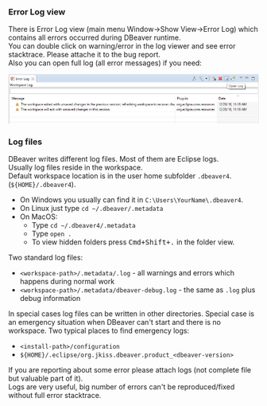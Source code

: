 ### Error Log view

There is Error Log view (main menu Window->Show View->Error Log) which contains all errors occurred during DBeaver runtime.  
You can double click on warning/error in the log viewer and see error stacktrace. Please attache it to the bug report.  
Also you can open full log (all error messages) if you need:  

![](images/error-log-export.png)

### Log files

DBeaver writes different log files. Most of them are Eclipse logs.  
Usually log files reside in the workspace.  
Default workspace location is in the user home subfolder `.dbeaver4`. (`${HOME}/.dbeaver4`). 
- On Windows you usually can find it in `C:\Users\YourName\.dbeaver4`.  
- On Linux just type `cd ~/.dbeaver/.metadata`
- On MacOS: 
  - Type `cd ~/.dbeaver4/.metadata`
  - Type `open .`
  - To view hidden folders press <kbd>Cmd+Shift+.</kbd> in the folder view.

Two standard log files:
- `<workspace-path>/.metadata/.log` - all warnings and errors which happens during normal work
- `<workspace-path>/.metadata/dbeaver-debug.log` - the same as `.log` plus debug information

In special cases log files can be written in other directories. Special case is an emergency situation when DBeaver can't start and there is no workspace.
Two typical places to find emergency logs:

- `<install-path>/configuration`
- `${HOME}/.eclipse/org.jkiss.dbeaver.product_<dbeaver-version>`

If you are reporting about some error please attach logs (not complete file but valuable part of it).  
Logs are very useful, big number of errors can't be reproduced/fixed without full error stacktrace.